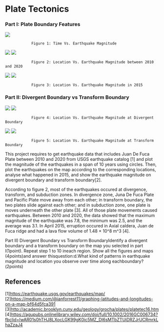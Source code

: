 # Plate Tectonics

### Part I: Plate Boundary Features

![](1.png)

                Figure 1: Time Vs. Earthquake Magnitude 

![](1.1.1.png)
![](1.1.PNG)

                Figure 2: Location Vs. Earthquake Magnitude between 2010 and 2020
                
![](3333.png)
![](3.1.PNG)

                Figure 3: Location Vs. Earthquake Magnitude in 2015

### Part II: Divergent Boundary vs Transform Boundary
![](4.png)
![](dv.png)

                Figure 4: Location Vs. Earthquake Magnitude at Divergent Boundary       
![](5.png)
![](tf.png)

                Figure 5: Location Vs. Earthquake Magnitude at Transform Boundary

This project requires to get earthquake data that includes Juan De Fuca Plate between 2010 and 2020 from USGS earthquake catalog [1] and plot the magnitude of the earthquakes in a span of 10 years using circles. Then, plot the earthquakes on the map according to the corresponding locations, analyse what happened in 2015, and show the earthquake magnitude on divergent boundary and transform boundary[2].

According to figure 2, most of the earthquakes occured at divergence, transform, and subduction zones. In divergence zone, Juna De Fuca Plate and Pacific Plate move away from each other; in transform boundary, the two plates slide against each other; and in subduction zone, one plate is moves underneath the other plate [3]. All of those plate movements caused earthquakes. Between 2010 and 2020, the data showed that the maximum magnitude of the earthquake was 7.8, the minimum was 2.5, and the average was 3.1. In April 2015, erruption occured in Axial caldera, Juan de Fuca ridge and had a lava flow volume of 1.48 × 10^8 m^3 [4].



Part II) Divergent Boundary vs Transform BoundaryIdentify a divergent boundary and a transform boundary on the map you selected in part I(1point). Repeat step 1 to 10 ineach region. Show all the figures and maps (4points)and answer thisquestion:d.What kind of patterns in earthquake magnitude and location you observe over time along eachboundary?(2points)

## References

[1]https://earthquake.usgs.gov/earthquakes/map/
[2]https://medium.com/@ianforrest11/graphing-latitudes-and-longitudes-on-a-map-bf64d5fca391
[3]http://academic.brooklyn.cuny.edu/geology/grocha/plates/platetec16.htm
[4]https://agupubs.onlinelibrary.wiley.com/doi/full/10.1002/2016GC006734?fbclid=IwAR01s0hTHJ8LXocLGK99gK0ic5MZ_Dl6sMTbZTUiDRZJrUCRmrkLhaZzaJ4

